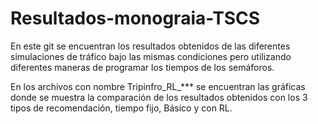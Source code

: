 # Resultados-monograia-TSCS
En este git se encuentran los resultados obtenidos de las diferentes simulaciones de tráfico bajo las mismas condiciones pero utilizando diferentes maneras de programar los tiempos de los semáforos.

En los archivos con nombre Tripinfro_RL_*** se encuentran las gráficas donde se muestra la comparación de los resultados obtenidos con los 3 tipos de recomendación, tiempo fijo, Básico y con RL.
